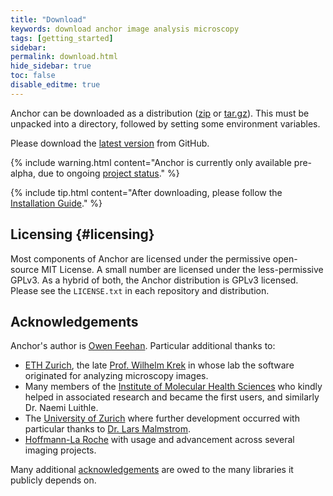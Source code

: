 ```yaml
---
title: "Download"
keywords: download anchor image analysis microscopy
tags: [getting_started]
sidebar:
permalink: download.html
hide_sidebar: true
toc: false
disable_editme: true
---
```


Anchor can be downloaded as a distribution ([zip](https://github.com/anchoranalysis/anchor-assembly/releases/download/0.3-prerelease/anchor-0.3-prerelease.zip) or [tar.gz](https://github.com/anchoranalysis/anchor-assembly/releases/download/0.3-prerelease/anchor-0.3-prerelease.tar.gz)). This must be unpacked into a directory, followed by setting some environment variables.

Please download the [latest version](https://github.com/anchoranalysis/anchor-assembly/releases/download/0.3-prerelease/anchor-0.3-prerelease.zip) from GitHub.

{% include warning.html content="Anchor is currently only available pre-alpha, due to ongoing [project status](/index.html#projectStatus)." %}

{% include tip.html content="After downloading, please follow the [Installation Guide](installation.html)." %}

## Licensing {#licensing}

Most components of Anchor are licensed under the permissive open-source MIT License. A small number are licensed under the less-permissive GPLv3. As a hybrid of both, the Anchor distribution is GPLv3 licensed. Please see the `LICENSE.txt` in each repository and distribution.

## Acknowledgements

Anchor's author is [Owen Feehan](http://www.owenfeehan.com/). Particular additional thanks to:

* [ETH Zurich](https://ethz.ch/en.html), the late [Prof. Wilhelm Krek](https://mhs.biol.ethz.ch/research/krek/biography-krek.html) in whose lab the software originated for analyzing microscopy images.
* Many members of the [Institute of Molecular Health Sciences](https://mhs.biol.ethz.ch/) who kindly helped in associated research and became the first users, and similarly Dr. Naemi Luithle.
* The [University of Zurich](https://www.uzh.ch/en.html) where further development occurred with particular thanks to [Dr. Lars Malmstrom](http://2ddb.org/).
* [Hoffmann-La Roche](https://www.roche.com/) with usage and advancement across several imaging projects.

Many additional [acknowledgements](acknowledgements.html) are owed to the many libraries it publicly depends on.
